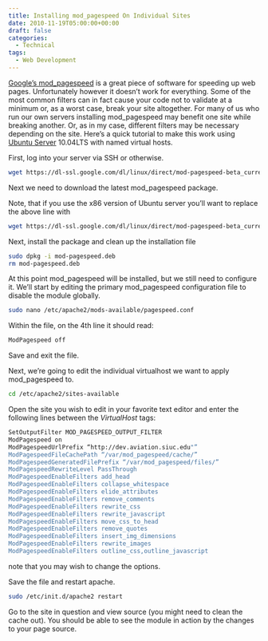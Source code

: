 ```yaml
---
title: Installing mod_pagespeed On Individual Sites
date: 2010-11-19T05:00:00+00:00
draft: false
categories:
  - Technical
tags:
  - Web Development
---
```


[Google’s mod\_pagespeed](https://code.google.com/p/modpagespeed/) is a great piece of software for speeding up web pages. Unfortunately however it doesn’t work for everything. Some of the most common filters can in fact cause your code not to validate at a minimum or, as a worst case, break your site altogether. For many of us who run our own servers installing mod\_pagespeed may benefit one site while breaking another. Or, as in my case, different filters may be necessary depending on the site. Here’s a quick tutorial to make this work using [Ubuntu Server](http://www.ubuntu.com/server) 10.04LTS with named virtual hosts.

First, log into your server via SSH or otherwise.

``` bash
wget https://dl-ssl.google.com/dl/linux/direct/mod-pagespeed-beta_current_amd64.deb
```

Next we need to download the latest mod_pagespeed package.

Note, that if you use the x86 version of Ubuntu server you’ll want to replace the above line with

``` bash
wget https://dl-ssl.google.com/dl/linux/direct/mod-pagespeed-beta_current_i386.deb
```

Next, install the package and clean up the installation file

``` bash
sudo dpkg -i mod-pagespeed.deb
rm mod-pagespeed.deb
```

At this point mod\_pagespeed will be installed, but we still need to configure it. We’ll start by editing the primary mod\_pagespeed configuration file to disable the module globally.

``` bash
sudo nano /etc/apache2/mods-available/pagespeed.conf
```

Within the file, on the 4th line it should read:

``` bash
ModPagespeed off
```

Save and exit the file.

Next, we’re going to edit the individual virtualhost we want to apply mod_pagespeed to.

``` bash
cd /etc/apache2/sites-available
```

Open the site you wish to edit in your favorite text editor and enter the following lines between the _VirtualHost_ tags:

``` bash
SetOutputFilter MOD_PAGESPEED_OUTPUT_FILTER
ModPagespeed on
ModPagespeedUrlPrefix “http://dev.aviation.siuc.edu"”
ModPagespeedFileCachePath “/var/mod_pagespeed/cache/”
ModPagespeedGeneratedFilePrefix “/var/mod_pagespeed/files/”
ModPagespeedRewriteLevel PassThrough
ModPagespeedEnableFilters add_head
ModPagespeedEnableFilters collapse_whitespace
ModPagespeedEnableFilters elide_attributes
ModPagespeedEnableFilters remove_comments
ModPagespeedEnableFilters rewrite_css
ModPagespeedEnableFilters rewrite_javascript
ModPagespeedEnableFilters move_css_to_head
ModPagespeedEnableFilters remove_quotes
ModPagespeedEnableFilters insert_img_dimensions
ModPagespeedEnableFilters rewrite_images
ModPagespeedEnableFilters outline_css,outline_javascript
```

note that you may wish to change the options.

Save the file and restart apache.

``` bash
sudo /etc/init.d/apache2 restart
```

Go to the site in question and view source (you might need to clean the cache out). You should be able to see the module in action by the changes to your page source.